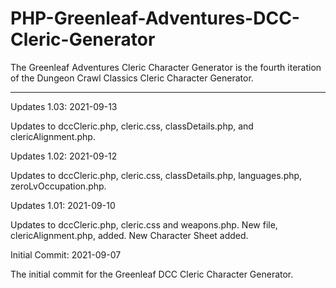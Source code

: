# PHP-Greenleaf-Adventures-DCC-Cleric-Generator
The Greenleaf Adventures Cleric Character Generator is the fourth iteration of the Dungeon Crawl Classics Cleric Character Generator. 

----------------



Updates 1.03: 2021-09-13

Updates to dccCleric.php, cleric.css, classDetails.php, and clericAlignment.php.




Updates 1.02: 2021-09-12

Updates to dccCleric.php, cleric.css, classDetails.php, languages.php, zeroLvOccupation.php.


Updates 1.01: 2021-09-10

Updates to dccCleric.php, cleric.css and weapons.php.  New file, clericAlignment.php, added.  New Character Sheet added.



Initial Commit: 2021-09-07

The initial commit for the Greenleaf DCC Cleric Character Generator.
